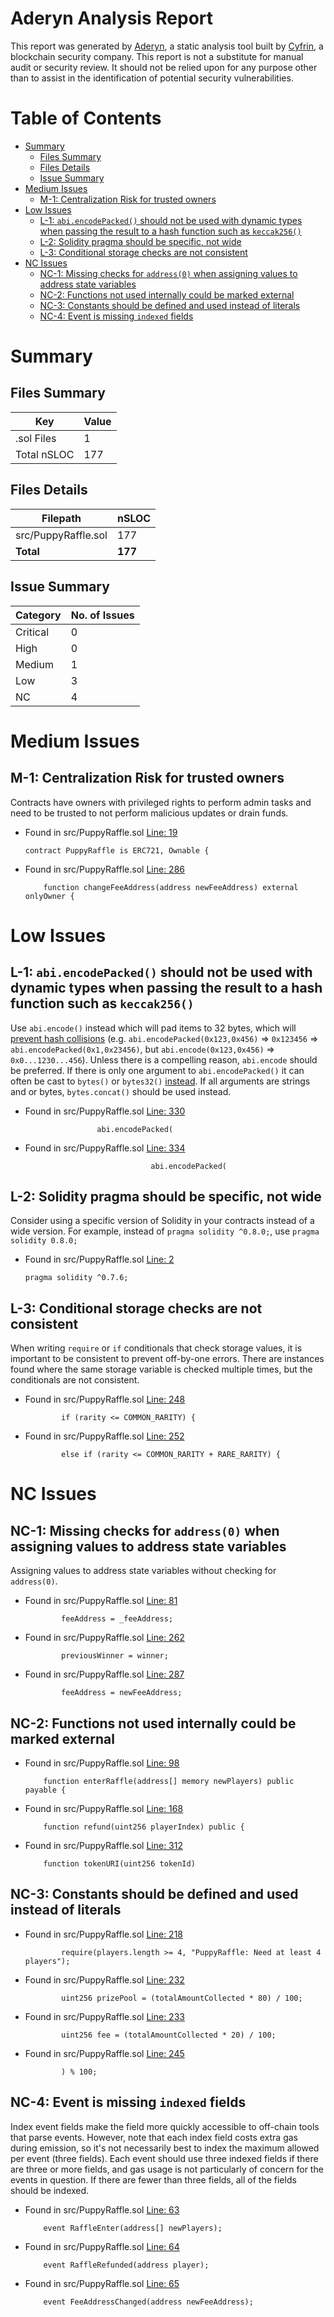 # Aderyn Analysis Report

This report was generated by [Aderyn](https://github.com/Cyfrin/aderyn), a static analysis tool built by [Cyfrin](https://cyfrin.io), a blockchain security company. This report is not a substitute for manual audit or security review. It should not be relied upon for any purpose other than to assist in the identification of potential security vulnerabilities.
# Table of Contents

- [Summary](#summary)
  - [Files Summary](#files-summary)
  - [Files Details](#files-details)
  - [Issue Summary](#issue-summary)
- [Medium Issues](#medium-issues)
  - [M-1: Centralization Risk for trusted owners](#m-1-centralization-risk-for-trusted-owners)
- [Low Issues](#low-issues)
  - [L-1: `abi.encodePacked()` should not be used with dynamic types when passing the result to a hash function such as `keccak256()`](#l-1-abiencodepacked-should-not-be-used-with-dynamic-types-when-passing-the-result-to-a-hash-function-such-as-keccak256)
  - [L-2: Solidity pragma should be specific, not wide](#l-2-solidity-pragma-should-be-specific-not-wide)
  - [L-3: Conditional storage checks are not consistent](#l-3-conditional-storage-checks-are-not-consistent)
- [NC Issues](#nc-issues)
  - [NC-1: Missing checks for `address(0)` when assigning values to address state variables](#nc-1-missing-checks-for-address0-when-assigning-values-to-address-state-variables)
  - [NC-2: Functions not used internally could be marked external](#nc-2-functions-not-used-internally-could-be-marked-external)
  - [NC-3: Constants should be defined and used instead of literals](#nc-3-constants-should-be-defined-and-used-instead-of-literals)
  - [NC-4: Event is missing `indexed` fields](#nc-4-event-is-missing-indexed-fields)


# Summary

## Files Summary

| Key | Value |
| --- | --- |
| .sol Files | 1 |
| Total nSLOC | 177 |


## Files Details

| Filepath | nSLOC |
| --- | --- |
| src/PuppyRaffle.sol | 177 |
| **Total** | **177** |


## Issue Summary

| Category | No. of Issues |
| --- | --- |
| Critical | 0 |
| High | 0 |
| Medium | 1 |
| Low | 3 |
| NC | 4 |


# Medium Issues

## M-1: Centralization Risk for trusted owners

Contracts have owners with privileged rights to perform admin tasks and need to be trusted to not perform malicious updates or drain funds.

- Found in src/PuppyRaffle.sol [Line: 19](src/PuppyRaffle.sol#L19)

	```solidity
	contract PuppyRaffle is ERC721, Ownable {
	```

- Found in src/PuppyRaffle.sol [Line: 286](src/PuppyRaffle.sol#L286)

	```solidity
	    function changeFeeAddress(address newFeeAddress) external onlyOwner {
	```



# Low Issues

## L-1: `abi.encodePacked()` should not be used with dynamic types when passing the result to a hash function such as `keccak256()`

Use `abi.encode()` instead which will pad items to 32 bytes, which will [prevent hash collisions](https://docs.soliditylang.org/en/v0.8.13/abi-spec.html#non-standard-packed-mode) (e.g. `abi.encodePacked(0x123,0x456)` => `0x123456` => `abi.encodePacked(0x1,0x23456)`, but `abi.encode(0x123,0x456)` => `0x0...1230...456`). Unless there is a compelling reason, `abi.encode` should be preferred. If there is only one argument to `abi.encodePacked()` it can often be cast to `bytes()` or `bytes32()` [instead](https://ethereum.stackexchange.com/questions/30912/how-to-compare-strings-in-solidity#answer-82739).
If all arguments are strings and or bytes, `bytes.concat()` should be used instead.

- Found in src/PuppyRaffle.sol [Line: 330](src/PuppyRaffle.sol#L330)

	```solidity
	                abi.encodePacked(
	```

- Found in src/PuppyRaffle.sol [Line: 334](src/PuppyRaffle.sol#L334)

	```solidity
	                            abi.encodePacked(
	```



## L-2: Solidity pragma should be specific, not wide

Consider using a specific version of Solidity in your contracts instead of a wide version. For example, instead of `pragma solidity ^0.8.0;`, use `pragma solidity 0.8.0;`

- Found in src/PuppyRaffle.sol [Line: 2](src/PuppyRaffle.sol#L2)

	```solidity
	pragma solidity ^0.7.6;
	```



## L-3: Conditional storage checks are not consistent

When writing `require` or `if` conditionals that check storage values, it is important to be consistent to prevent off-by-one errors. There are instances found where the same storage variable is checked multiple times, but the conditionals are not consistent.

- Found in src/PuppyRaffle.sol [Line: 248](src/PuppyRaffle.sol#L248)

	```solidity
	        if (rarity <= COMMON_RARITY) {
	```

- Found in src/PuppyRaffle.sol [Line: 252](src/PuppyRaffle.sol#L252)

	```solidity
	        else if (rarity <= COMMON_RARITY + RARE_RARITY) {
	```



# NC Issues

## NC-1: Missing checks for `address(0)` when assigning values to address state variables

Assigning values to address state variables without checking for `address(0)`.

- Found in src/PuppyRaffle.sol [Line: 81](src/PuppyRaffle.sol#L81)

	```solidity
	        feeAddress = _feeAddress;
	```

- Found in src/PuppyRaffle.sol [Line: 262](src/PuppyRaffle.sol#L262)

	```solidity
	        previousWinner = winner;
	```

- Found in src/PuppyRaffle.sol [Line: 287](src/PuppyRaffle.sol#L287)

	```solidity
	        feeAddress = newFeeAddress;
	```



## NC-2: Functions not used internally could be marked external



- Found in src/PuppyRaffle.sol [Line: 98](src/PuppyRaffle.sol#L98)

	```solidity
	    function enterRaffle(address[] memory newPlayers) public payable {
	```

- Found in src/PuppyRaffle.sol [Line: 168](src/PuppyRaffle.sol#L168)

	```solidity
	    function refund(uint256 playerIndex) public {
	```

- Found in src/PuppyRaffle.sol [Line: 312](src/PuppyRaffle.sol#L312)

	```solidity
	    function tokenURI(uint256 tokenId)
	```



## NC-3: Constants should be defined and used instead of literals



- Found in src/PuppyRaffle.sol [Line: 218](src/PuppyRaffle.sol#L218)

	```solidity
	        require(players.length >= 4, "PuppyRaffle: Need at least 4 players");
	```

- Found in src/PuppyRaffle.sol [Line: 232](src/PuppyRaffle.sol#L232)

	```solidity
	        uint256 prizePool = (totalAmountCollected * 80) / 100;
	```

- Found in src/PuppyRaffle.sol [Line: 233](src/PuppyRaffle.sol#L233)

	```solidity
	        uint256 fee = (totalAmountCollected * 20) / 100;
	```

- Found in src/PuppyRaffle.sol [Line: 245](src/PuppyRaffle.sol#L245)

	```solidity
	        ) % 100;
	```



## NC-4: Event is missing `indexed` fields

Index event fields make the field more quickly accessible to off-chain tools that parse events. However, note that each index field costs extra gas during emission, so it's not necessarily best to index the maximum allowed per event (three fields). Each event should use three indexed fields if there are three or more fields, and gas usage is not particularly of concern for the events in question. If there are fewer than three fields, all of the fields should be indexed.

- Found in src/PuppyRaffle.sol [Line: 63](src/PuppyRaffle.sol#L63)

	```solidity
	    event RaffleEnter(address[] newPlayers);
	```

- Found in src/PuppyRaffle.sol [Line: 64](src/PuppyRaffle.sol#L64)

	```solidity
	    event RaffleRefunded(address player);
	```

- Found in src/PuppyRaffle.sol [Line: 65](src/PuppyRaffle.sol#L65)

	```solidity
	    event FeeAddressChanged(address newFeeAddress);
	```



